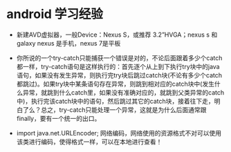 # android 学习经验 #

- 新建AVD虚拟器，一般Device：Nexus S，或推荐 3.2”HVGA；nexus s 和galaxy nexus 是手机，nexus 7是平板

- 你所说的一个try-catch只能捕获一个错误是对的，不论后面跟着多少个catch都一样，try-catch语句是这样执行的：首先逐个从上到下执行try块中的java语句，如果没有发生异常，则执行完try块后跳过catch块(不论有多少个catch都跳过)。如果try块中某条语句存在异常，则跳到相对应的catch块中(发生什么异常，就跳到什么catch里，如果没有准确对应的，就跳到父类异常的catch中)，执行完该catch块中的语句，然后跳过其它的catch块，接着往下走，明白了么？总之，try-catch只能处理一个异常，这就是为什么后面通常跟finally，要有一个统一的出口。

- import java.net.URLEncoder;  网络编码，网络使用的资源格式不对可以使用该类进行编码，使得格式一样，可以在本地进行查看！